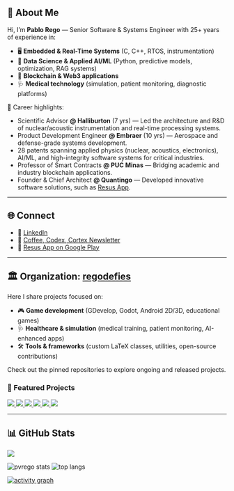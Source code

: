 ## 👋 About Me  

Hi, I’m **Pablo Rego** — Senior Software & Systems Engineer with 25+ years of experience in:  
- 🖥️ **Embedded & Real-Time Systems** (C, C++, RTOS, instrumentation)  
- 🤖 **Data Science & Applied AI/ML** (Python, predictive models, optimization, RAG systems)  
- 🔗 **Blockchain & Web3 applications**  
- 🩺 **Medical technology** (simulation, patient monitoring, diagnostic platforms)  

🚀 Career highlights:  
- Scientific Advisor **@ Halliburton** (7 yrs) — Led the architecture and R&D of nuclear/acoustic instrumentation and real-time processing systems.
- Product Development Engineer **@ Embraer** (10 yrs) — Aerospace and defense-grade systems development.
- 28 patents spanning applied physics (nuclear, acoustics, electronics), AI/ML, and high-integrity software systems for critical industries.
- Professor of Smart Contracts **@ PUC Minas** — Bridging academic and industry blockchain applications.
- Founder & Chief Architect **@ Quantingo** — Developed innovative software solutions, such as [Resus App](https://play.google.com/store/apps/details?id=com.quantingo.resus).

---
## 🌐 Connect  

- 💼 [LinkedIn](https://www.linkedin.com/in/pablorego/)  
- 📰 [Coffee, Codex, Cortex Newsletter](https://www.linkedin.com/newsletters/coffee-codex-cortex-6904783346359246848)  
- 📱 [Resus App on Google Play](https://play.google.com/store/apps/details?id=com.quantingo.resus)  

---
## 🏛️ Organization: [regodefies](https://github.com/regodefies)  

Here I share projects focused on:  
- 🎮 **Game development** (GDevelop, Godot, Android 2D/3D, educational games)  
- 🩺 **Healthcare & simulation** (medical training, patient monitoring, AI-enhanced apps)  
- 🛠️ **Tools & frameworks** (custom LaTeX classes, utilities, open-source contributions)  

Check out the pinned repositories to explore ongoing and released projects.  

### 🚀 Featured Projects  

<a href="https://github.com/RegoDefies/Rag-MusicPrompt">
  <img src="https://github-readme-stats.vercel.app/api/pin/?username=regodefies&repo=Rag-MusicPrompt&theme=monokai" />
</a>
<a href="https://github.com/RegoDefies/SmartContracts-Commons">
  <img src="https://github-readme-stats.vercel.app/api/pin/?username=regodefies&repo=SmartContracts-Commons&theme=monokai" />
</a>
<a href="https://github.com/regodefies/rag-cardio">
  <img src="https://github-readme-stats.vercel.app/api/pin/?username=regodefies&repo=rag-cardio&theme=monokai" />
</a>
<a href="https://github.com/regodefies/bibtex-extraction">
  <img src="https://github-readme-stats.vercel.app/api/pin/?username=regodefies&repo=bibtex-extraction&theme=monokai" />
</a>
<a href="https://github.com/RegoDefies/WaveformSeekBar">
  <img src="https://github-readme-stats.vercel.app/api/pin/?username=regodefies&repo=WaveformSeekBar&theme=monokai" />
</a>
<a href="https://github.com/RegoDefies/Coffee-Codex-Cortex-pub">
  <img src="https://github-readme-stats.vercel.app/api/pin/?username=regodefies&repo=Coffee-Codex-Cortex-pub&theme=monokai" />
</a>

---


## 📊 GitHub Stats  

![](https://komarev.com/ghpvc/?username=pvrego&label=PROFILE+VIEWS&color=brightgreen)  

<img src="https://github-readme-stats.vercel.app/api?username=pvrego&show_icons=true&count_private=true&theme=radical" alt="pvrego stats" />  

<img src="https://github-readme-stats.vercel.app/api/top-langs/?username=pvrego&layout=compact&theme=radical" alt="top langs" />  

[![activity graph](https://github-readme-activity-graph.vercel.app/graph?username=pvrego&theme=react-dark&hide_border=true)](https://github.com/ashutosh00710/github-readme-activity-graph)  




